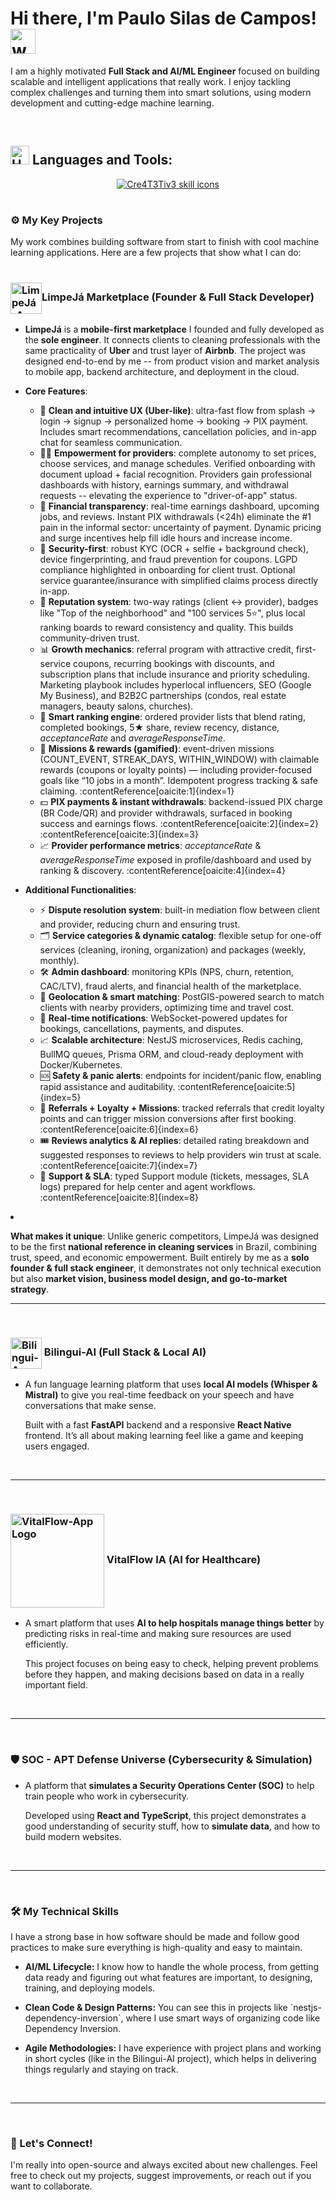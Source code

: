 <div>
  <h1>Hi there, I'm Paulo Silas de Campos!  <img src="https://user-images.githubusercontent.com/72663882/171687151-bb31c996-c9d2-49c8-b593-734946893b23.gif" alt="waving hand gif" aria-hidden="true" width="40" /> </h1> 
  <p>I am a highly motivated <b>Full Stack and AI/ML Engineer</b> focused on building scalable and intelligent applications that really work. I enjoy tackling complex challenges and turning them into smart solutions, using modern development and cutting-edge machine learning.</p>
</div>

<br>

## <img src="https://raw.githubusercontent.com/Tarikul-Islam-Anik/Animated-Fluent-Emojis/master/Emojis/Objects/Hammer%20and%20Wrench.png" alt="Hammer and Wrench" width="30" height="30" /> **Languages and Tools:**  
<p align="center">
  <a href="https://skillicons.dev">
    <img src="https://skillicons.dev/icons?i=py,go,rust,cpp,ts,js,html,css,latex,ai,fastapi,nodejs,spring,react,nextjs,svelte,tailwind,tauri,vite,electron,npm,figma,obsidian,aws,azure,gcp,terraform,docker,kubernetes,nginx,linux,arch,bsd,bash,sqlite,postgresql,dynamodb,cassandra,mongodb,elasticsearch,redis,graphql,kafka,rabbitmq,tensorflow,opencv,pytorch,grafana,prometheus,github,gitlab,git,vscode,md&perline=18" alt="Cre4T3Tiv3 skill icons" />
  </a>
</p>
 <h1></h1>


### ⚙️ My Key Projects

<p>My work combines building software from start to finish with cool machine learning applications. Here are a few projects that show what I can do:</p>


 <h1></h1><h3><img src="https://drive.google.com/uc?id=1PkFFe5bAEVf-x-nPD3BMO21gptKfFosu" alt="LimpeJá-App Logo" width="50" align="center" margin="50" >LimpeJá Marketplace (Founder & Full Stack Developer)</h3>
<ul>
  <li>
    <p>
      <b>LimpeJá</b> is a <b>mobile-first marketplace</b> I founded and fully developed as the <b>sole engineer</b>.  
      It connects clients to cleaning professionals with the same practicality of <b>Uber</b> and trust layer of <b>Airbnb</b>.  
      The project was designed end-to-end by me -- from product vision and market analysis to mobile app, backend architecture, and deployment in the cloud.
    </p>
  </li>

  <li>
    <p>
      <b>Core Features</b>:
      <ul>
        <li>📱 <b>Clean and intuitive UX (Uber-like)</b>: ultra-fast flow from splash → login → signup → personalized home → booking → PIX payment. Includes smart recommendations, cancellation policies, and in-app chat for seamless communication.</li>
        <li>👩‍🔧 <b>Empowerment for providers</b>: complete autonomy to set prices, choose services, and manage schedules. Verified onboarding with document upload + facial recognition. Providers gain professional dashboards with history, earnings summary, and withdrawal requests -- elevating the experience to "driver-of-app" status.</li>
        <li>💸 <b>Financial transparency</b>: real-time earnings dashboard, upcoming jobs, and reviews. Instant PIX withdrawals (&lt;24h) eliminate the #1 pain in the informal sector: uncertainty of payment. Dynamic pricing and surge incentives help fill idle hours and increase income.</li>
        <li>🔐 <b>Security-first</b>: robust KYC (OCR + selfie + background check), device fingerprinting, and fraud prevention for coupons. LGPD compliance highlighted in onboarding for client trust. Optional service guarantee/insurance with simplified claims process directly in-app.</li>
        <li>🤝 <b>Reputation system</b>: two-way ratings (client ↔ provider), badges like "Top of the neighborhood" and "100 services 5⭐", plus local ranking boards to reward consistency and quality. This builds community-driven trust.</li>
        <li>📊 <b>Growth mechanics</b>: referral program with attractive credit, first-service coupons, recurring bookings with discounts, and subscription plans that include insurance and priority scheduling. Marketing playbook includes hyperlocal influencers, SEO (Google My Business), and B2B2C partnerships (condos, real estate managers, beauty salons, churches).</li>
        <li>🚀 <b>Smart ranking engine</b>: ordered provider lists that blend rating, completed bookings, 5★ share, review recency, distance, <i>acceptanceRate</i> and <i>averageResponseTime</i>. </li>
        <li>🎯 <b>Missions & rewards (gamified)</b>: event-driven missions (COUNT_EVENT, STREAK_DAYS, WITHIN_WINDOW) with claimable rewards (coupons or loyalty points) — including provider-focused goals like “10 jobs in a month”. Idempotent progress tracking & safe claiming. :contentReference[oaicite:1]{index=1}</li>
        <li>💵 <b>PIX payments & instant withdrawals</b>: backend-issued PIX charge (BR Code/QR) and provider withdrawals, surfaced in booking success and earnings flows. :contentReference[oaicite:2]{index=2} :contentReference[oaicite:3]{index=3}</li>
        <li>📈 <b>Provider performance metrics</b>: <i>acceptanceRate</i> & <i>averageResponseTime</i> exposed in profile/dashboard and used by ranking & discovery. :contentReference[oaicite:4]{index=4}</li>
      </ul>

  </li>

  <li>
    <p>
      <b>Additional Functionalities</b>:
      <ul>
        <li>⚡ <b>Dispute resolution system</b>: built-in mediation flow between client and provider, reducing churn and ensuring trust.</li>
        <li>🗂️ <b>Service categories & dynamic catalog</b>: flexible setup for one-off services (cleaning, ironing, organization) and packages (weekly, monthly).</li>
        <li>🛠️ <b>Admin dashboard</b>: monitoring KPIs (NPS, churn, retention, CAC/LTV), fraud alerts, and financial health of the marketplace.</li>
        <li>📍 <b>Geolocation & smart matching</b>: PostGIS-powered search to match clients with nearby providers, optimizing time and travel cost.</li>
        <li>🔔 <b>Real-time notifications</b>: WebSocket-powered updates for bookings, cancellations, payments, and disputes.</li>
        <li>📈 <b>Scalable architecture</b>: NestJS microservices, Redis caching, BullMQ queues, Prisma ORM, and cloud-ready deployment with Docker/Kubernetes.</li>
        <li>🆘 <b>Safety & panic alerts</b>: endpoints for incident/panic flow, enabling rapid assistance and auditability. :contentReference[oaicite:5]{index=5}</li>
        <li>🧲 <b>Referrals + Loyalty + Missions</b>: tracked referrals that credit loyalty points and can trigger mission conversions after first booking. :contentReference[oaicite:6]{index=6}</li>
        <li>🎟️ <b>Reviews analytics & AI replies</b>: detailed rating breakdown and suggested responses to reviews to help providers win trust at scale. :contentReference[oaicite:7]{index=7}</li>
        <li>🛟 <b>Support & SLA</b>: typed Support module (tickets, messages, SLA logs) prepared for help center and agent workflows. :contentReference[oaicite:8]{index=8}</li>
      </ul>
    </p>
  </li>
</ul>
  
  <li>
    <p>
      <b>What makes it unique</b>: Unlike generic competitors, LimpeJá was designed to be the first  
      <b>national reference in cleaning services</b> in Brazil, combining trust, speed, and economic empowerment.  
      Built entirely by me as a <b>solo founder & full stack engineer</b>, it demonstrates not only technical execution but also  
      <b>market vision, business model design, and go-to-market strategy</b>.
    </p>
  </li>
</ul>

<hr>
<br>

<h3><img src="https://drive.google.com/uc?id=1RHccUtYOi5xWxTBsRjktwuUnqJkA_vD6" alt="Bilingui-App Logo" width="50" align="center" margin="50" > Bilingui-AI (Full Stack & Local AI)</h3>
<ul>
    <li>
        <p>A fun language learning platform that uses <b>local AI models (Whisper & Mistral)</b> to give you real-time feedback on your speech and have conversations that make sense.</p>
      <p>Built with a fast <b>FastAPI</b> backend and a responsive <b>React Native</b> frontend. It’s all about making learning feel like a game and keeping users engaged.</p>
    </li>

</ul>

<br>
<hr>
<br>

<h3><img src="https://drive.google.com/uc?id=1Y38l0AkAX-jnD1EZ5OWc_0Y88_SjuFXe" alt="VitalFlow-App Logo" width="150" align="center" margin="50" > VitalFlow IA (AI for Healthcare)</h3>
<ul>
    <li>
        <p>A smart platform that uses <b>AI to help hospitals manage things better</b> by predicting risks in real-time and making sure resources are used efficiently.</p>
      <p>This project focuses on being easy to check, helping prevent problems before they happen, and making decisions based on data in a really important field.</p>
    </li>
</ul>

<br>
<hr>
<br>

<h3>🛡️ SOC - APT Defense Universe (Cybersecurity & Simulation)</h3>
<ul>
    <li>
        <p>A platform that <b>simulates a Security Operations Center (SOC)</b> to help train people who work in cybersecurity.</p>
      <p>Developed using <b>React and TypeScript</b>, this project demonstrates a good understanding of security stuff, how to <b>simulate data</b>, and how to build modern websites.</p>
    </li>
   
</ul>

<br>
<hr>
<br>

### 🛠️ My Technical Skills

<p>I have a strong base in how software should be made and follow good practices to make sure everything is high-quality and easy to maintain.</p>

<ul>
    <li>
        <p><b>AI/ML Lifecycle:</b> I know how to handle the whole process, from getting data ready and figuring out what features are important, to designing, training, and deploying models.</p>
    </li>
    <li>
        <p><b>Clean Code & Design Patterns:</b> You can see this in projects like `nestjs-dependency-inversion`, where I use smart ways of organizing code like Dependency Inversion.</p>
    </li>
    <li>
        <p><b>Agile Methodologies:</b> I have experience with project plans and working in short cycles (like in the Bilingui-AI project), which helps in delivering things regularly and staying on track.</p>
    </li>
</ul>

<br>
<hr>
<br>

### 🤝 Let's Connect!

<p>I'm really into open-source and always excited about new challenges. Feel free to check out my projects, suggest improvements, or reach out if you want to collaborate.</p>

